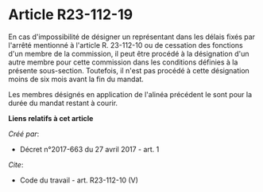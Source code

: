# Article R23-112-19

En cas d'impossibilité de désigner un représentant dans les délais fixés par l'arrêté mentionné à l'article R. 23-112-10 ou
de cessation des fonctions d'un membre de la commission, il peut être procédé à la désignation d'un autre membre pour cette
commission dans les conditions définies à la présente sous-section. Toutefois, il n'est pas procédé à cette désignation moins
de six mois avant la fin du mandat. 

Les membres désignés en application de l'alinéa précédent le sont pour la durée du mandat restant à courir.

**Liens relatifs à cet article**

_Créé par_:

  - Décret n°2017-663 du 27 avril 2017 - art. 1

_Cite_:

  - Code du travail - art. R23-112-10 (V)
